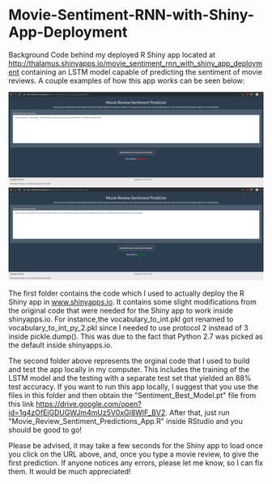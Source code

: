 # Movie-Sentiment-RNN-with-Shiny-App-Deployment
Background Code behind my deployed R Shiny app located at http://thalamus.shinyapps.io/movie_sentiment_rnn_with_shiny_app_deployment containing an LSTM model capable of predicting the sentiment of movie reviews. A couple examples of how this app works can be seen below:

![Negative Review](Shiny_App_Example_1.png)
![Positive Review](Shiny_App_Example_2.png)

The first folder contains the code which I used to actually deploy the R Shiny app in www.shinyapps.io. It contains some slight modifications from the original code that were needed for the Shiny app to work inside shinyapps.io. For instance,the vocabulary_to_int.pkl got renamed to vocabulary_to_int_py_2.pkl since I needed to use protocol 2 instead of 3 inside pickle.dump(). This was due to the fact that Python 2.7 was picked as the default inside shinyapps.io.

The second folder above represents the orginal code that I used to build and test the app locally in my computer. This includes the training of the LSTM model and the testing with a separate test set that yielded an 88% test accuracy. If you want to run this app locally, I suggest that you use the files in this folder and then obtain the "Sentiment_Best_Model.pt" file from this link https://drive.google.com/open?id=1g4zOfEiGDUGWJm4mUz5V0xGl8WlF_BV2. After that, just run "Movie_Review_Sentiment_Predictions_App.R" inside RStudio and you should be good to go!

Please be advised, it may take a few seconds for the Shiny app to load once you click on the URL above, and, once you type a movie review, to give the first prediction. If anyone notices any errors, please let me know, so I can fix them. It would be much appreciated!
